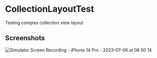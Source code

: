 # CollectionLayoutTest
Testing complex collection view layout

## Screenshots
![Simulator Screen Recording - iPhone 14 Pro - 2023-07-06 at 06 50 14](https://github.com/ArtemyKv/CollectionLayoutTest/assets/90643294/e15aa3e3-d53e-4920-8a69-a74a429bda88)
